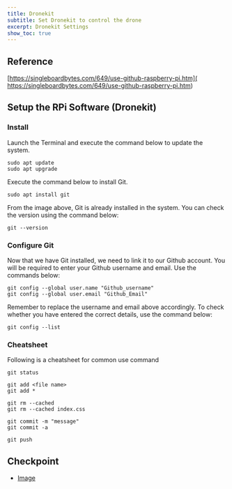 ```yaml
---
title: Dronekit
subtitle: Set Dronekit to control the drone 
excerpt: Dronekit Settings
show_toc: true
---
```


## Reference
[https://singleboardbytes.com/649/use-github-raspberry-pi.htm](
https://singleboardbytes.com/649/use-github-raspberry-pi.htm)

## Setup the RPi Software (Dronekit)
### Install
Launch the Terminal and execute the command below to update the system.
```
sudo apt update
sudo apt upgrade
```

Execute the command below to install Git.
```
sudo apt install git
```

From the image above, Git is already installed in the system. You can check the version using the command below:
```
git --version
```

### Configure Git
Now that we have Git installed, we need to link it to our Github account. You will be required to enter your Github username and email. Use the commands below:
```
git config --global user.name "Github_username"
git config --global user.email "Github_Email"
```

Remember to replace the username and email above accordingly. To check whether you have entered the correct details, use the command below:
```
git config --list
```

### Cheatsheet
Following is a cheatsheet for common use command
```
git status

git add <file name>
git add *

git rm --cached
git rm --cached index.css

git commit -m "message"
git commit -a

git push
```

## Checkpoint
- [Image]()